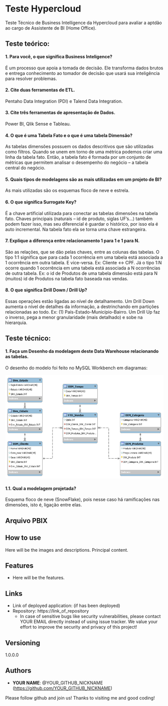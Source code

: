 # Teste Hypercloud
Teste Técnico de Business Intelligence da Hypercloud para avaliar a aptdão ao cargo de Assistente de BI (Home Office).

## Teste teórico:
#### 1. Para você, o que significa Business Inteligence?
É um processo que apoia a tomada de decisão. Ele transforma dados brutos e entrega conhecimento ao tomador de decisão que usará sua inteligência para resolver problemas. 
#### 2. Cite duas ferramentas de ETL.
Pentaho Data Integration (PDI) e Talend Data Integration.
#### 3. Cite três ferramentas de apresentação de Dados.
Power BI, Qlik Sense e Tableau.
#### 4. O que é uma Tabela Fato e o que é uma tabela Dimensão?
As tabelas dimensões possuem os dados descritivos que são utilizadas como filtros. Quando se unem em torno de uma métrica podemos criar uma linha da tabela fato. Então, a tabela fato é formada por um conjunto de métricas que permitem analisar o desempenho do negócio – a tabela central do negócio.
#### 5. Quais tipos de modelagens são as mais utilizadas em um projeto de BI?
As mais utilizadas são os esquemas floco de neve e estrela.
#### 6. O que significa Surrogate Key?
É a chave artificial utilizada para conectar as tabelas dimensões na tabela fato. Chaves principais (naturais – id de produto, siglas UF’s...) também podem fazer isso, mas seu diferencial é guardar o histórico, por isso ela é auto incremental.
Na tabela fato ela se torna uma chave estrangeira.
#### 7. Explique a diferença entre relacionamento 1 para 1 e 1 para N.
São as relações, que se dão pelas chaves, entre as colunas das tabelas.
O tipo 1:1 significa que para cada 1 ocorrência em uma tabela está associada a 1 ocorrência em outra tabela. E vice-versa. Ex: Cliente <-> CPF. Já o tipo 1:N ocorre quando 1 ocorrência em uma tabela está associada a N ocorrências de outra tabela. Ex: o id de Produtos de uma tabela dimensão está para N (muitos) id de Produtos na tabela fato baseada nas vendas.
#### 8. O que significa Drill Down / Drill Up?
Essas operações estão ligadas ao nível de detalhamento. Um Drill Down aumenta o nível de detalhes da informação, a destrinchando em partições relacionadas ao todo. Ex: (1) País-Estado-Município-Bairro. 
Um Drill Up faz o inverso, pega a menor granularidade (mais detalhado) e sobe na hierarquia.

## Teste técnico:
#### 1. Faça um Desenho da modelagem deste Data Warehouse relacionando as tabelas.
O desenho do modelo foi feito no MySQL Workbench em diagramas:

![](https://github.com/diogogon/Teste-Hypercloud/blob/master/Modelagem_Snowflake.png)

#### 1.1. Qual a modelagem projetada?
Esquema floco de neve (SnowFlake), pois nesse caso há ramificações nas dimensões, isto é, ligação entre elas.

## Arquivo PBIX

 
## How to use
 
Here will be the images and descriptions. Principal content.
 
 
## Features
 
  - Here will be the features.
 
 
## Links
 
  - Link of deployed application: (if has been deployed)
  - Repository: https://link_of_repository
    - In case of sensitive bugs like security vulnerabilities, please contact
      YOUR EMAIL directly instead of using issue tracker. We value your effort
      to improve the security and privacy of this project!
 
 
## Versioning
 
1.0.0.0
 
 
## Authors
 
* **YOUR NAME**: @YOUR_GITHUB_NICKNAME (https://github.com/YOUR_GITHUB_NICKNAME)
 
 
Please follow github and join us!
Thanks to visiting me and good coding!
